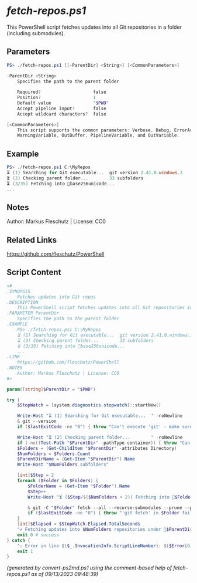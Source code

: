 *fetch-repos.ps1*
================

This PowerShell script fetches updates into all Git repositories in a folder (including submodules).

Parameters
----------
```powershell
PS> ./fetch-repos.ps1 [[-ParentDir] <String>] [<CommonParameters>]

-ParentDir <String>
    Specifies the path to the parent folder
    
    Required?                    false
    Position?                    1
    Default value                "$PWD"
    Accept pipeline input?       false
    Accept wildcard characters?  false

[<CommonParameters>]
    This script supports the common parameters: Verbose, Debug, ErrorAction, ErrorVariable, WarningAction, 
    WarningVariable, OutBuffer, PipelineVariable, and OutVariable.
```

Example
-------
```powershell
PS> ./fetch-repos.ps1 C:\MyRepos
⏳ (1) Searching for Git executable...  git version 2.41.0.windows.3
⏳ (2) Checking parent folder...        33 subfolders
⏳ (3/35) Fetching into 📂base256unicode...
...

```

Notes
-----
Author: Markus Fleschutz | License: CC0

Related Links
-------------
https://github.com/fleschutz/PowerShell

Script Content
--------------
```powershell
<#
.SYNOPSIS
	Fetches updates into Git repos
.DESCRIPTION
	This PowerShell script fetches updates into all Git repositories in a folder (including submodules).
.PARAMETER ParentDir
	Specifies the path to the parent folder
.EXAMPLE
	PS> ./fetch-repos.ps1 C:\MyRepos
	⏳ (1) Searching for Git executable...  git version 2.41.0.windows.3
	⏳ (2) Checking parent folder...        33 subfolders
	⏳ (3/35) Fetching into 📂base256unicode...
	...
.LINK
	https://github.com/fleschutz/PowerShell
.NOTES
	Author: Markus Fleschutz | License: CC0
#>

param([string]$ParentDir = "$PWD")

try {
	$StopWatch = [system.diagnostics.stopwatch]::startNew()

	Write-Host "⏳ (1) Searching for Git executable...  " -noNewline
	& git --version
	if ($lastExitCode -ne "0") { throw "Can't execute 'git' - make sure Git is installed and available" }

	Write-Host "⏳ (2) Checking parent folder...        " -noNewline
	if (-not(Test-Path "$ParentDir" -pathType container)) { throw "Can't access folder: $ParentDir" }
	$Folders = (Get-ChildItem "$ParentDir" -attributes Directory)
	$NumFolders = $Folders.Count
	$ParentDirName = (Get-Item "$ParentDir").Name
	Write-Host "$NumFolders subfolders"

	[int]$Step = 2
	foreach ($Folder in $Folders) {
		$FolderName = (Get-Item "$Folder").Name
		$Step++
		Write-Host "⏳ ($Step/$($NumFolders + 2)) Fetching into 📂$FolderName...  "

		& git -C "$Folder" fetch --all --recurse-submodules --prune --prune-tags --force
		if ($lastExitCode -ne "0") { throw "'git fetch' in $Folder failed with exit code $lastExitCode" }
	}
	[int]$Elapsed = $StopWatch.Elapsed.TotalSeconds
	"✔️ Fetching updates into $NumFolders repositories under 📂$ParentDirName took $Elapsed sec"
	exit 0 # success
} catch {
	"⚠️ Error in line $($_.InvocationInfo.ScriptLineNumber): $($Error[0])"
	exit 1
}
```

*(generated by convert-ps2md.ps1 using the comment-based help of fetch-repos.ps1 as of 09/13/2023 09:48:39)*
